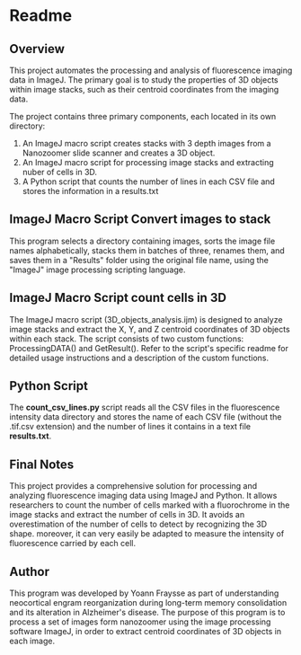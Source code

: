 # Readme

## Overview

This project automates the processing and analysis of fluorescence imaging data in ImageJ. The primary goal is to study the properties of 3D objects within image stacks, such as their centroid coordinates from the imaging data.

The project contains three primary components, each located in its own directory:

1. An ImageJ macro script creates stacks with 3 depth images from a Nanozoomer slide scanner and creates a 3D object.
2. An ImageJ macro script for processing image stacks and extracting nuber of cells in 3D. 
3. A Python script that counts the number of lines in each CSV file and stores the information in a results.txt 

## ImageJ Macro Script Convert images to stack

This program selects a directory containing images, sorts the image file names alphabetically, stacks them in batches of three, renames them, and saves them in a "Results" folder using the original file name, using the "ImageJ" image processing scripting language.

## ImageJ Macro Script count cells in 3D

The ImageJ macro script (3D_objects_analysis.ijm) is designed to analyze image stacks and extract the X, Y, and Z centroid coordinates of 3D objects within each stack. The script consists of two custom functions: ProcessingDATA() and GetResult(). Refer to the script's specific readme for detailed usage instructions and a description of the custom functions.

## Python Script

The **count_csv_lines.py** script reads all the CSV files in the fluorescence intensity data directory and stores the name of each CSV file (without the .tif.csv extension) and the number of lines it contains in a text file **results.txt**.

## Final Notes

This project provides a comprehensive solution for processing and analyzing fluorescence imaging data using ImageJ and Python. It allows researchers to count the number of cells marked with a fluorochrome in the image stacks and extract the number of cells in 3D. It avoids an overestimation of the number of cells to detect by recognizing the 3D shape. moreover, it can very easily be adapted to measure the intensity of fluorescence carried by each cell.

## Author

This program was developed by Yoann Fraysse as part of understanding neocortical engram reorganization during long-term memory consolidation and its alteration in Alzheimer's disease. The purpose of this program is to process a set of images form nanozoomer using the image processing software ImageJ, in order to extract centroid coordinates of 3D objects in each image.
